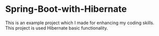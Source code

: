 # Spring-Boot-with-Hibernate
This is an example project which I made for enhancing my coding skills.
This project is used Hibernate basic functionality.
